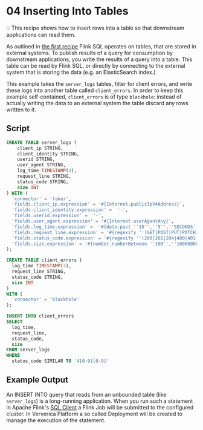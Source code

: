 # 04 Inserting Into Tables

:bulb: This recipe shows how to insert rows into a table so that downstream applications can read them.

As outlined in [the first recipe](recipes/01/01_create_table.md) Flink SQL operates on tables, that are stored in external systems.
To publish results of a query for consumption by downstream applications, you write the results of a query into a table. 
This table can be read by Flink SQL, or directly by connecting to the external system that is storing the data (e.g. an ElasticSearch index.)

This example takes the `server_logs` tables, filter for client errors, and write these logs into another table called `client_errors`. 
In order to keep this example self-contained, `client_errors` is of type `blackhole`: instead of actually writing the data to an external system the table discard any rows written to it.

## Script

```sql
CREATE TABLE server_logs ( 
    client_ip STRING,
    client_identity STRING, 
    userid STRING, 
    user_agent STRING,
    log_time TIMESTAMP(3),
    request_line STRING, 
    status_code STRING, 
    size INT
) WITH (
  'connector' = 'faker', 
  'fields.client_ip.expression' = '#{Internet.publicIpV4Address}',
  'fields.client_identity.expression' =  '-',
  'fields.userid.expression' =  '-',
  'fields.user_agent.expression' = '#{Internet.userAgentAny}',
  'fields.log_time.expression' =  '#{date.past ''15'',''5'',''SECONDS''}',
  'fields.request_line.expression' = '#{regexify ''(GET|POST|PUT|PATCH){1}''} #{regexify ''(/search\.html|/login\.html|/prod\.html|cart\.html|/order\.html){1}''} #{regexify ''(HTTP/1\.1|HTTP/2|/HTTP/1\.0){1}''}',
  'fields.status_code.expression' = '#{regexify ''(200|201|204|400|401|403|301){1}''}',
  'fields.size.expression' = '#{number.numberBetween ''100'',''10000000''}'
);

CREATE TABLE client_errors (
  log_time TIMESTAMP(3),
  request_line STRING,
  status_code STRING,
  size INT
)
WITH (
  'connector' = 'blackhole'
);

INSERT INTO client_errors
SELECT 
  log_time,
  request_line,
  status_code,
  size
FROM server_logs
WHERE 
  status_code SIMILAR TO '4[0-9][0-9]'
```

## Example Output

An INSERT INTO query that reads from an unbounded table (like `server_logs`) is a long-running application. 
When you run such a statement in Apache Flink's [SQL Client](https://ci.apache.org/projects/flink/flink-docs-stable/dev/table/sqlClient.html) a Flink Job will be submitted to the configured cluster. 
In Ververica Platform a so called Deployment will be created to manage the execution of the statement.